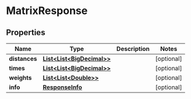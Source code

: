 
# MatrixResponse

## Properties
Name | Type | Description | Notes
------------ | ------------- | ------------- | -------------
**distances** | [**List&lt;List&lt;BigDecimal&gt;&gt;**](List.md) |  |  [optional]
**times** | [**List&lt;List&lt;BigDecimal&gt;&gt;**](List.md) |  |  [optional]
**weights** | [**List&lt;List&lt;Double&gt;&gt;**](List.md) |  |  [optional]
**info** | [**ResponseInfo**](ResponseInfo.md) |  |  [optional]



